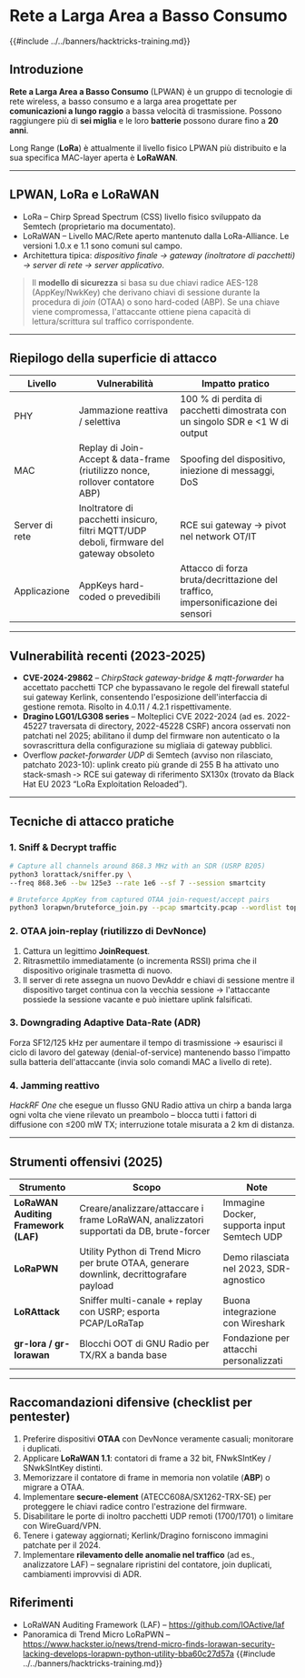 # Rete a Larga Area a Basso Consumo

{{#include ../../banners/hacktricks-training.md}}

## Introduzione

**Rete a Larga Area a Basso Consumo** (LPWAN) è un gruppo di tecnologie di rete wireless, a basso consumo e a larga area progettate per **comunicazioni a lungo raggio** a bassa velocità di trasmissione.
Possono raggiungere più di **sei miglia** e le loro **batterie** possono durare fino a **20 anni**.

Long Range (**LoRa**) è attualmente il livello fisico LPWAN più distribuito e la sua specifica MAC-layer aperta è **LoRaWAN**.

---

## LPWAN, LoRa e LoRaWAN

* LoRa – Chirp Spread Spectrum (CSS) livello fisico sviluppato da Semtech (proprietario ma documentato).
* LoRaWAN – Livello MAC/Rete aperto mantenuto dalla LoRa-Alliance. Le versioni 1.0.x e 1.1 sono comuni sul campo.
* Architettura tipica: *dispositivo finale → gateway (inoltratore di pacchetti) → server di rete → server applicativo*.

> Il **modello di sicurezza** si basa su due chiavi radice AES-128 (AppKey/NwkKey) che derivano chiavi di sessione durante la procedura di *join* (OTAA) o sono hard-coded (ABP). Se una chiave viene compromessa, l'attaccante ottiene piena capacità di lettura/scrittura sul traffico corrispondente.

---

## Riepilogo della superficie di attacco

| Livello | Vulnerabilità | Impatto pratico |
|-------|----------|------------------|
| PHY | Jammazione reattiva / selettiva | 100 % di perdita di pacchetti dimostrata con un singolo SDR e <1 W di output |
| MAC | Replay di Join-Accept & data-frame (riutilizzo nonce, rollover contatore ABP) | Spoofing del dispositivo, iniezione di messaggi, DoS |
| Server di rete | Inoltratore di pacchetti insicuro, filtri MQTT/UDP deboli, firmware del gateway obsoleto | RCE sui gateway → pivot nel network OT/IT |
| Applicazione | AppKeys hard-coded o prevedibili | Attacco di forza bruta/decrittazione del traffico, impersonificazione dei sensori |

---

## Vulnerabilità recenti (2023-2025)

* **CVE-2024-29862** – *ChirpStack gateway-bridge & mqtt-forwarder* ha accettato pacchetti TCP che bypassavano le regole del firewall stateful sui gateway Kerlink, consentendo l'esposizione dell'interfaccia di gestione remota. Risolto in 4.0.11 / 4.2.1 rispettivamente.
* **Dragino LG01/LG308 series** – Molteplici CVE 2022-2024 (ad es. 2022-45227 traversata di directory, 2022-45228 CSRF) ancora osservati non patchati nel 2025; abilitano il dump del firmware non autenticato o la sovrascrittura della configurazione su migliaia di gateway pubblici.
* Overflow *packet-forwarder UDP* di Semtech (avviso non rilasciato, patchato 2023-10): uplink creato più grande di 255 B ha attivato uno stack-smash ‑> RCE sui gateway di riferimento SX130x (trovato da Black Hat EU 2023 “LoRa Exploitation Reloaded”).

---

## Tecniche di attacco pratiche

### 1. Sniff & Decrypt traffic
```bash
# Capture all channels around 868.3 MHz with an SDR (USRP B205)
python3 lorattack/sniffer.py \
--freq 868.3e6 --bw 125e3 --rate 1e6 --sf 7 --session smartcity

# Bruteforce AppKey from captured OTAA join-request/accept pairs
python3 lorapwn/bruteforce_join.py --pcap smartcity.pcap --wordlist top1m.txt
```
### 2. OTAA join-replay (riutilizzo di DevNonce)

1. Cattura un legittimo **JoinRequest**.
2. Ritrasmettilo immediatamente (o incrementa RSSI) prima che il dispositivo originale trasmetta di nuovo.
3. Il server di rete assegna un nuovo DevAddr e chiavi di sessione mentre il dispositivo target continua con la vecchia sessione → l'attaccante possiede la sessione vacante e può iniettare uplink falsificati.

### 3. Downgrading Adaptive Data-Rate (ADR)

Forza SF12/125 kHz per aumentare il tempo di trasmissione → esaurisci il ciclo di lavoro del gateway (denial-of-service) mantenendo basso l'impatto sulla batteria dell'attaccante (invia solo comandi MAC a livello di rete).

### 4. Jamming reattivo

*HackRF One* che esegue un flusso GNU Radio attiva un chirp a banda larga ogni volta che viene rilevato un preambolo – blocca tutti i fattori di diffusione con ≤200 mW TX; interruzione totale misurata a 2 km di distanza.

---

## Strumenti offensivi (2025)

| Strumento | Scopo | Note |
|------|---------|-------|
| **LoRaWAN Auditing Framework (LAF)** | Creare/analizzare/attaccare i frame LoRaWAN, analizzatori supportati da DB, brute-forcer | Immagine Docker, supporta input Semtech UDP |
| **LoRaPWN** | Utility Python di Trend Micro per brute OTAA, generare downlink, decrittografare payload | Demo rilasciata nel 2023, SDR-agnostico |
| **LoRAttack** | Sniffer multi-canale + replay con USRP; esporta PCAP/LoRaTap | Buona integrazione con Wireshark |
| **gr-lora / gr-lorawan** | Blocchi OOT di GNU Radio per TX/RX a banda base | Fondazione per attacchi personalizzati |

---

## Raccomandazioni difensive (checklist per pentester)

1. Preferire dispositivi **OTAA** con DevNonce veramente casuali; monitorare i duplicati.
2. Applicare **LoRaWAN 1.1**: contatori di frame a 32 bit, FNwkSIntKey / SNwkSIntKey distinti.
3. Memorizzare il contatore di frame in memoria non volatile (**ABP**) o migrare a OTAA.
4. Implementare **secure-element** (ATECC608A/SX1262-TRX-SE) per proteggere le chiavi radice contro l'estrazione del firmware.
5. Disabilitare le porte di inoltro pacchetti UDP remoti (1700/1701) o limitare con WireGuard/VPN.
6. Tenere i gateway aggiornati; Kerlink/Dragino forniscono immagini patchate per il 2024.
7. Implementare **rilevamento delle anomalie nel traffico** (ad es., analizzatore LAF) – segnalare ripristini del contatore, join duplicati, cambiamenti improvvisi di ADR.

## Riferimenti

* LoRaWAN Auditing Framework (LAF) – https://github.com/IOActive/laf
* Panoramica di Trend Micro LoRaPWN – https://www.hackster.io/news/trend-micro-finds-lorawan-security-lacking-develops-lorapwn-python-utility-bba60c27d57a
{{#include ../../banners/hacktricks-training.md}}
